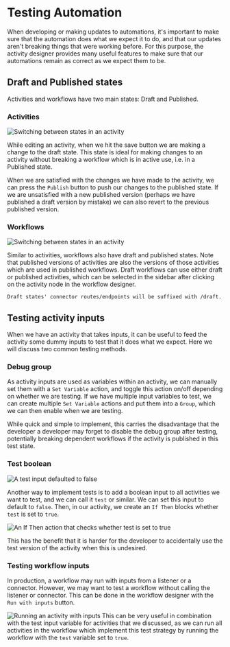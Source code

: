 # Testing Automation

When developing or making updates to automations, it's important to make sure that the automation does what we expect it to do, and that our updates aren't breaking things that were working before. For this purpose, the activity designer provides many useful features to make sure that our automations remain as correct as we expect them to be.

## Draft and Published states

Activities and workflows have two main states: Draft and Published.

### Activities

![Switching between states in an activity](activity_states.gif)

While editing an activity, when we hit the save button we are making a change to the draft state. This state is ideal for making changes to an activity without breaking a workflow which is in active use, i.e. in a Published state.

When we are satisfied with the changes we have made to the activity, we can press the `Publish` button to push our changes to the published state. If we are unsatisfied with a new published version (perhaps we have published a draft version by mistake) we can also revert to the previous published version.

### Workflows

![Switching between states in an activity](workflow_states.gif)

Similar to activities, workflows also have draft and published states. Note that published versions of activities are also the versions of those activities which are used in published workflows. Draft workflows can use either draft or published activities, which can be selected in the sidebar after clicking on the activity node in the workflow designer.

```
Draft states' connector routes/endpoints will be suffixed with /draft.
```

## Testing activity inputs

When we have an activity that takes inputs, it can be useful to feed the activity some dummy inputs to test that it does what we expect. Here we will discuss two common testing methods.

### Debug group

As activity inputs are used as variables within an activity, we can manually set them with a `Set Variable` action, and toggle this action on/off depending on whether we are testing. If we have multiple input variables to test, we can create multiple `Set Variable` actions and put them into a `Group`, which we can then enable when we are testing.

While quick and simple to implement, this carries the disadvantage that the developer a developer may forget to disable the debug group after testing, potentially breaking dependent workflows if the activity is published in this test state.
### Test boolean

![A test input defaulted to false](test-input.png)

Another way to implement tests is to add a boolean input to all activities we want to test, and we can call it `test` or similar. We can set this input to default to `false`. Then, in our activity, we create an `If Then` blocks whether `test` is set to `true`.

![An If Then action that checks whether test is set to true](if_test_then.png)

This has the benefit that it is harder for the developer to accidentally use the test version of the activity when this is undesired.

### Testing workflow inputs

In production, a workflow may run with inputs from a listener or a connector. However, we may want to test a workflow without calling the listener or connector. This can be done in the workflow designer with the `Run with inputs` button.

![Running an activity with inputs](run_with_inputs.gif)
This can be very useful in combination with the test input variable for activities that we discussed, as we can run all activities in the workflow which implement this test strategy by running the workflow with the `test` variable set to `true`.
